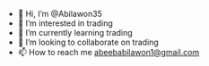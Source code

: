 - 👋 Hi, I’m @Abilawon35
- 👀 I’m interested in trading
- 🌱 I’m currently learning trading 
- 💞️ I’m looking to collaborate on trading 
- 📫 How to reach me abeebabilawon1@gmail.com 

<!---
Abilawon35/Abilawon35 is a ✨ special ✨ repository because its `README.md` (this file) appears on your GitHub profile.
You can click the Preview link to take a look at your changes.
--->

